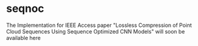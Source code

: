 # seqnoc
The Implementation for IEEE Access paper "Lossless Compression of Point Cloud Sequences Using Sequence Optimized CNN Models" will soon be available here
